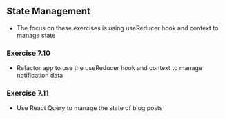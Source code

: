 ## State Management
- The focus on these exercises is using useReducer hook and context to manage state
### Exercise 7.10
- Refactor app to use the useReducer hook and context to manage notification data
### Exercise 7.11
- Use React Query to manage the state of blog posts
